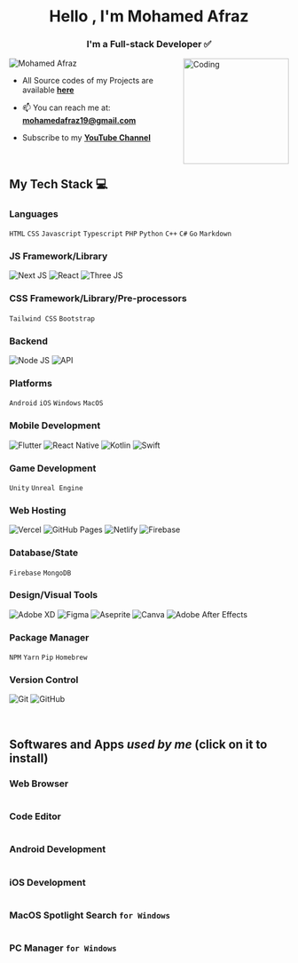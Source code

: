 <h1 align="center">Hello , I'm Mohamed Afraz</h1>
<h3 align="center">I'm a Full-stack Developer ✅</h3>
<img align="right" alt="Coding" width="190" src="https://media3.giphy.com/media/eNAsjO55tPbgaor7ma/giphy.gif?cid=6c09b952eohbdq5kxhnzxcqv6gaao256eg3rjkl0ytybum5j&ep=v1_stickers_related&rid=giphy.gif&ct=s">
<p align="left"> <img src="https://komarev.com/ghpvc/?username=MohamedAfraz&color=4169e1&style=for-the-badge&label=Profile+Views" alt="Mohamed Afraz"/> </p>

- All Source codes of my Projects are available [**here**](https://github.com/MohamedAfraz?tab=repositories)
  
- 📫 You can reach me at: **mohamedafraz19@gmail.com**

- Subscribe to my [**YouTube Channel**](https://www.youtube.com/channel/UCaecJrLhwYwe-QykJQz4mDg?sub_confirmation=1)

<br>

## My Tech Stack 💻
### Languages
`HTML`
`CSS`
`Javascript`
`Typescript`
`PHP`
`Python`
`C++`
`C#`
`Go`
`Markdown`

### JS Framework/Library
![Next JS](https://img.shields.io/badge/-NextJS-000?style=for-the-badge&logo=next.js)
![React](https://img.shields.io/badge/-ReactJS-000?style=for-the-badge&logo=react)
![Three JS](https://img.shields.io/badge/-ThreeJS-000?style=for-the-badge&logo=three.js)

### CSS Framework/Library/Pre-processors
`Tailwind CSS`
`Bootstrap`

### Backend
![Node JS](https://img.shields.io/badge/-NodeJS-000?style=for-the-badge&logo=node.js)
![API](https://img.shields.io/badge/-API-000?style=for-the-badge&logo=api)

### Platforms
`Android`
`iOS`
`Windows`
`MacOS`

### Mobile Development
![Flutter](https://img.shields.io/badge/-Flutter-000?style=for-the-badge&logo=flutter)
![React Native](https://img.shields.io/badge/-React%20Native-000?style=for-the-badge&logo=react)
![Kotlin](https://img.shields.io/badge/-Kotlin-000?style=for-the-badge&logo=kotlin)
![Swift](https://img.shields.io/badge/-Swift-000?style=for-the-badge&logo=swift)

### Game Development
`Unity`
`Unreal Engine`

### Web Hosting
![Vercel](https://img.shields.io/badge/-Vercel-000?style=for-the-badge&logo=vercel)
![GitHub Pages](https://img.shields.io/badge/-GitHub%20Pages-000?style=for-the-badge&logo=github)
![Netlify](https://img.shields.io/badge/-Netlify-000?style=for-the-badge&logo=netlify)
![Firebase](https://img.shields.io/badge/-Firebase-000?style=for-the-badge&logo=firebase)

### Database/State
`Firebase`
`MongoDB`

### Design/Visual Tools
![Adobe XD](https://img.shields.io/badge/-Adobe%20XD-000?style=for-the-badge&logo=Adobe%20XD)
![Figma](https://img.shields.io/badge/-Figma-000?style=for-the-badge&logo=figma)
![Aseprite](https://img.shields.io/badge/-Aseprite-000?style=for-the-badge&logo=aseprite)
![Canva](https://img.shields.io/badge/-Canva-000?style=for-the-badge&logo=canva)
![Adobe After Effects](https://img.shields.io/badge/-Adobe%20After%20Effects-000?style=for-the-badge&logo=Adobe%20After%20Effects&logoColor=white)

### Package Manager
`NPM`
`Yarn`
`Pip`
`Homebrew`

### Version Control
![Git](https://img.shields.io/badge/-Git-000?style=for-the-badge&logo=git)
![GitHub](https://img.shields.io/badge/-GitHub-000?style=for-the-badge&logo=github)

<br>

## Softwares and Apps *used by me* (click on it to install)
### Web Browser

<a href="https://brave.com/download/" target="_blank"><img alt="" src="https://img.shields.io/badge/-Brave-000?style=for-the-badge&logo=brave" /></a>

### Code Editor

<a href="https://code.visualstudio.com/" target="_blank"><img alt="" src="https://img.shields.io/badge/-Visual%20Studio%20Code-000?style=for-the-badge&logo=visual%20studio%20code" /></a>

### Android Development

<a href="https://developer.android.com/studio" target="_blank"><img alt="" src="https://img.shields.io/badge/-Android%20Studio-000?style=for-the-badge&logo=android%20studio" /></a>

### iOS Development

<a href="https://developer.apple.com/xcode/" target="_blank"><img alt="" src="https://img.shields.io/badge/-Xcode-000?style=for-the-badge&logo=xcode" /></a>

### MacOS Spotlight Search `for Windows`

<a href="https://www.flowlauncher.com/" target="_blank"><img alt="" src="https://img.shields.io/badge/-Flow%20Launcher-000?style=for-the-badge&logo=flow%20launcher" /></a>

### PC Manager `for Windows`

<a href="https://pcmanager-en.microsoft.com/en-us" target="_blank"><img alt="" src="https://img.shields.io/badge/-Microsoft%20PC%20Manager-000?style=for-the-badge&logo=microsoft%20pc%20manager" /></a>
